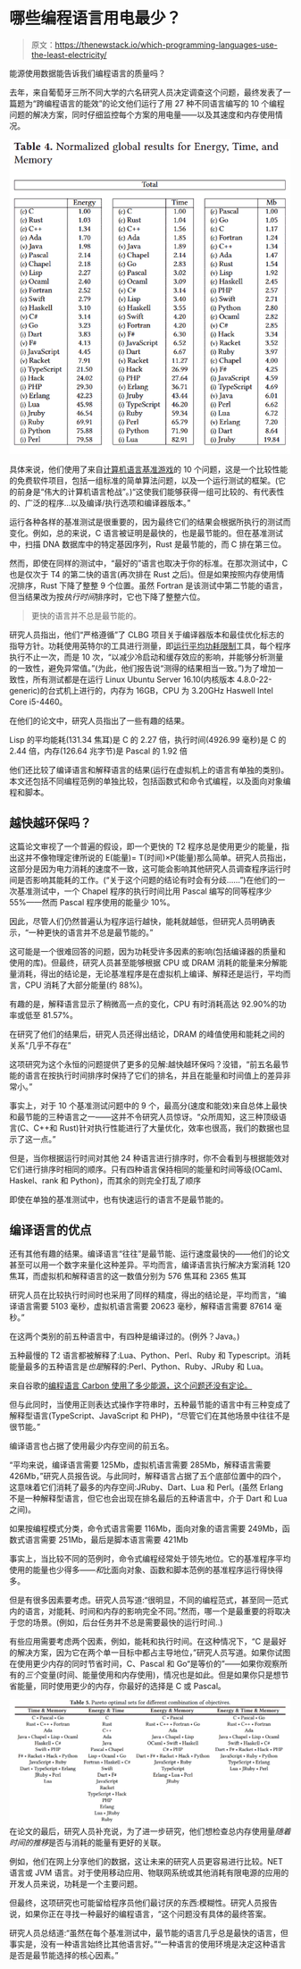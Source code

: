 # 哪些编程语言用电最少？

> 原文：<https://thenewstack.io/which-programming-languages-use-the-least-electricity/>

能源使用数据能告诉我们编程语言的质量吗？

去年，来自葡萄牙三所不同大学的六名研究人员决定调查这个问题，最终发表了一篇题为“跨编程语言的能效”的论文他们运行了用 27 种不同语言编写的 10 个编程问题的解决方案，同时仔细监控每个方案的用电量——以及其速度和内存使用情况。

![esults - Energy, time and memory usage (screenshot from research paper)](img/71dc8df4991cb8f37458e8654c11cd98.png)

具体来说，他们使用了来自[计算机语言基准游戏](https://en.wikipedia.org/wiki/The_Computer_Language_Benchmarks_Game)的 10 个问题，这是一个比较性能的免费软件项目，包括一组标准的简单算法问题，以及一个运行测试的框架。(它的前身是“伟大的计算机语言枪战”。)“这使我们能够获得一组可比较的、有代表性的、广泛的程序…以及编译/执行选项和编译器版本。”

运行各种各样的基准测试是很重要的，因为最终它们的结果会根据所执行的测试而变化。例如，总的来说，C 语言被证明是最快的，也是最节能的。但在基准测试中，扫描 DNA 数据库中的特定基因序列，Rust 是最节能的，而 C 排在第三位。

然而，即使在同样的测试中，“最好的”语言也取决于你的标准。在那次测试中，C 也是仅次于 T4 的第二快的语言(再次排在 Rust 之后)。但是如果按照内存使用情况排序，Rust 下降了整整 9 个位置。虽然 Fortran 是该测试中第二节能的语言，但当结果改为按*执行时间*排序时，它也下降了整整六位。

> 更快的语言并不总是最节能的。

研究人员指出，他们“严格遵循”了 CLBG 项目关于编译器版本和最佳优化标志的指导方针。功耗使用英特尔的工具进行测量，即[运行平均功耗限制](https://01.org/blogs/2014/running-average-power-limit-%E2%80%93-rapl)工具，每个程序执行不止一次，而是 10 次，“以减少冷启动和缓存效应的影响，并能够分析测量的一致性，避免异常值。”(为此，他们报告说“测得的结果相当一致。”)为了增加一致性，所有测试都是在运行 Linux Ubuntu Server 16.10(内核版本 4.8.0-22-generic)的台式机上进行的，内存为 16GB，CPU 为 3.20GHz Haswell Intel Core i5-4460。

在他们的论文中，研究人员指出了一些有趣的结果。

Lisp 的平均能耗(131.34 焦耳)是 C 的 2.27 倍，执行时间(4926.99 毫秒)是 C 的 2.44 倍，内存(126.64 兆字节)是 Pascal 的 1.92 倍

他们还比较了编译语言和解释语言的结果(运行在虚拟机上的语言有单独的类别)。本文还包括不同编程范例的单独比较，包括函数式和命令式编程，以及面向对象编程和脚本。

## 越快越环保吗？

这篇论文审视了一个普遍的假设，即一个更快的 T2 程序总是使用更少的能量，指出这并不像物理定律所说的 E(能量)= T(时间)×P(能量)那么简单。研究人员指出，这部分是因为电力消耗的速度不一致，这可能会影响其他研究人员调查程序运行时间是否影响其能耗的工作。(“关于这个问题的结论有时会有分歧……”)在他们的一次基准测试中，一个 Chapel 程序的执行时间比用 Pascal 编写的同等程序少 55%——然而 Pascal 程序使用的能量少 10%。

因此，尽管人们仍然普遍认为程序运行越快，能耗就越低，但研究人员明确表示，“一种更快的语言并不总是最节能的。”

这可能是一个很难回答的问题，因为功耗受许多因素的影响(包括编译器的质量和使用的库)。但最终，研究人员甚至能够根据 CPU 或 DRAM 消耗的能量来分解能量消耗，得出的结论是，无论基准程序是在虚拟机上编译、解释还是运行，平均而言，CPU 消耗了大部分能量(约 88%)。

有趣的是，解释语言显示了稍微高一点的变化，CPU 有时消耗高达 92.90%的功率或低至 81.57%。

在研究了他们的结果后，研究人员还得出结论，DRAM 的峰值使用和能耗之间的关系“几乎不存在”

这项研究为这个永恒的问题提供了更多的见解:越快越环保吗？没错，“前五名最节能的语言在按执行时间排序时保持了它们的排名，并且在能量和时间值上的差异非常小。”

事实上，对于 10 个基准测试问题中的 9 个，最高分(速度和能效)来自总体上最快和最节能的三种语言之一——这并不令研究人员惊讶。“众所周知，这三种顶级语言(C、C++和 Rust)针对执行性能进行了大量优化，效率也很高，我们的数据也显示了这一点。”

但是，当你根据运行时间对其他 24 种语言进行排序时，你不会看到与根据能效对它们进行排序时相同的顺序。只有四种语言保持相同的能量和时间等级(OCaml、Haskel、rank 和 Python)，而其余的则完全打乱了顺序

即使在单独的基准测试中，也有快速运行的语言不是最节能的。

## 编译语言的优点

还有其他有趣的结果。编译语言“往往”是最节能、运行速度最快的——他们的论文甚至可以用一个数字来量化这种差异。平均而言，编译语言执行解决方案消耗 120 焦耳，而虚拟机和解释语言的这一数值分别为 576 焦耳和 2365 焦耳

研究人员在比较执行时间时也采用了同样的精度，得出的结论是，平均而言，“编译语言需要 5103 毫秒，虚拟机语言需要 20623 毫秒，解释语言需要 87614 毫秒。”

在这两个类别的前五种语言中，有四种是编译过的。(例外？Java。)

五种最慢的 T2 语言都被解释了:Lua、Python、Perl、Ruby 和 Typescript。消耗能量最多的五种语言是*也是*解释的:Perl、Python、Ruby、JRuby 和 Lua。

来自谷歌的[编程语言 Carbon 使用了多少能源，这个问题还没有定论。](https://thenewstack.io/google-launches-carbon-an-experimental-replacement-for-c/)

但与此同时，当使用正则表达式操作字符串时，五种最节能的语言中有三种变成了解释型语言(TypeScript、JavaScript 和 PHP)，“尽管它们在其他场景中往往不是很节能。”

编译语言也占据了使用最少内存空间的前五名。

“平均来说，编译语言需要 125Mb，虚拟机语言需要 285Mb，解释语言需要 426Mb，”研究人员报告说。与此同时，解释语言占据了五个底部位置中的四个，这意味着它们消耗了最多的内存空间:JRuby、Dart、Lua 和 Perl。(虽然 Erlang 不是一种解释型语言，但它也会出现在排名最后的五种语言中，介于 Dart 和 Lua 之间)。

如果按编程模式分类，命令式语言需要 116Mb，面向对象的语言需要 249Mb，函数式语言需要 251Mb，最后是脚本语言需要 421Mb

事实上，当比较不同的范例时，命令式编程经常处于领先地位。它的基准程序平均使用的能量也少得多——*和*比面向对象、函数和脚本范例的基准程序运行得快得多。

但是有很多因素要考虑。研究人员写道:“很明显，不同的编程范式，甚至同一范式内的语言，对能耗、时间和内存的影响完全不同。”然而，哪一个是最重要的将取决于您的场景。(例如，后台任务并不总是需要最快的运行时间..)

有些应用需要考虑两个因素，例如，能耗和执行时间。在这种情况下，“C 是最好的解决方案，因为它在两个单一目标中都占主导地位，”研究人员写道。如果你试图在使用更少内存的同时节省时间，C、Pascal 和 Go“是等价的”——如果你观察所有的*三个*变量(时间、能量使用和内存使用)，情况也是如此。但是如果你只是想节省能量，同时使用更少的内存，你最好的选择是 C 或 Pascal。

![Best languages for specific scenarios (screenshot from research paper)](img/87fe65296904b2228e977abb20d23b0f.png)
在论文的最后，研究人员补充说，为了进一步研究，他们想检查总内存使用量*随着时间的推移*是否与消耗的能量有更好的关联。

例如，他们在网上分享他们的数据，这让未来的研究人员更容易进行比较。NET 语言或 JVM 语言。对于使用移动应用、物联网系统或其他消耗有限电源的应用的开发人员来说，功耗是一个主要问题。

但最终，这项研究也可能留给程序员他们最讨厌的东西:模糊性。研究人员报告说，如果你正在寻找一种最好的编程语言，“这个问题没有具体的最终答案。

研究人员总结道:“虽然在每个基准测试中，最节能的语言几乎总是最快的语言，但事实是，没有一种语言始终比其他语言好。”“一种语言的使用环境是决定这种语言是否是最节能选择的核心因素。”

<svg xmlns:xlink="http://www.w3.org/1999/xlink" viewBox="0 0 68 31" version="1.1"><title>Group</title> <desc>Created with Sketch.</desc></svg>